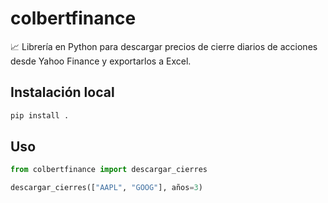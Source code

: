 # colbertfinance

📈 Librería en Python para descargar precios de cierre diarios de acciones desde Yahoo Finance y exportarlos a Excel.

## Instalación local

```bash
pip install .
```

## Uso

```python
from colbertfinance import descargar_cierres

descargar_cierres(["AAPL", "GOOG"], años=3)
```
